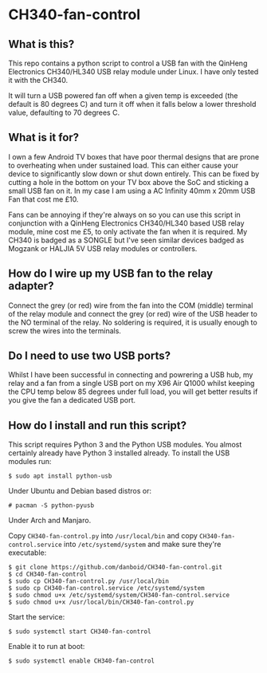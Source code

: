 # CH340-fan-control


## What is this?

This repo contains a python script to control a USB fan with the QinHeng Electronics CH340/HL340 USB relay module under Linux. I have only tested it with the CH340.

It will turn a USB powered fan off when a given temp is exceeded (the default is 80 degrees C) and turn it off when it falls below a lower threshold value, defaulting to 70 degrees C.


## What is it for?

I own a few Android TV boxes that have poor thermal designs that are prone to overheating when under sustained load. This can either cause your device to significantly slow down or shut down entirely. This can be fixed by cutting a hole in the bottom on your TV box above the SoC and sticking a small USB fan on it. In my case I am using a AC Infinity 40mm x 20mm USB Fan that cost me £10. 

Fans can be annoying if they're always on so you can use this script in conjunction with a QinHeng Electronics CH340/HL340 based USB relay module, mine cost me £5, to only activate the fan when it is required. My CH340 is badged as a SONGLE but I've seen similar devices badged as Mogzank or HALJIA 5V USB relay modules or controllers.


## How do I wire up my USB fan to the relay adapter?

Connect the grey (or red) wire from the fan into the COM (middle) terminal of the relay module and connect the grey (or red) wire of the USB header to the NO terminal of the relay. No soldering is required, it is usually enough to screw the wires into the terminals.


## Do I need to use two USB ports?

Whilst I have been successful in connecting and powrering a USB hub, my relay and a fan from a single USB port on my X96 Air Q1000 whilst keeping the CPU temp below 85 degrees under full load, you will get better results if you give the fan a dedicated USB port.


## How do I install and run this script?

This script requires Python 3 and the Python USB modules. You almost certainly already have Python 3 installed already. To install the USB modules run:

```
$ sudo apt install python-usb
```
Under Ubuntu and Debian based distros or:

```
# pacman -S python-pyusb
```

Under Arch and Manjaro.

Copy `CH340-fan-control.py` into `/usr/local/bin` and copy `CH340-fan-control.service` into `/etc/systemd/system` and make sure they're executable:

```
$ git clone https://github.com/danboid/CH340-fan-control.git
$ cd CH340-fan-control
$ sudo cp CH340-fan-control.py /usr/local/bin
$ sudo cp CH340-fan-control.service /etc/systemd/system
$ sudo chmod u+x /etc/systemd/system/CH340-fan-control.service
$ sudo chmod u+x /usr/local/bin/CH340-fan-control.py
```

Start the service:

```
$ sudo systemctl start CH340-fan-control
```

Enable it to run at boot:

```
$ sudo systemctl enable CH340-fan-control
```
